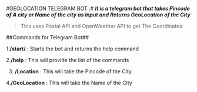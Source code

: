 #GEOLOCATION TELEGRAM BOT :#
***It is a telegram bot that takes Pincode of A city or Name of the city as Input and Returns GeoLocation of the City***

>This uses Postal API and OpenWeather API to get The Coordinates

##Commands for Telegram Bot##

1.**/start/** : Starts the bot and returns the help command

2.**/help** : This will provide the list of the commands

3. **/Location** : This will take the Pincode of the City

4.**/GeoLocation** : This will take the Name of the City

